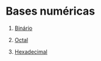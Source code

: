 # Bases numéricas


1. [Binário](p0001_base_numerica_bin.md)

2. [Octal](p0002_base_numerica_oct.md)

3. [Hexadecimal](p0003_base_numerica_hex.md)
